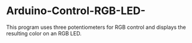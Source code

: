 # Arduino-Control-RGB-LED-
This program uses three potentiometers for RGB control and displays the resulting color on an RGB LED.

